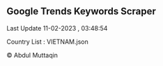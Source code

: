 

## Google Trends Keywords Scraper 
 
Last Update 11-02-2023 , 03:48:54

Country List :
VIETNAM.json



© Abdul Muttaqin 
